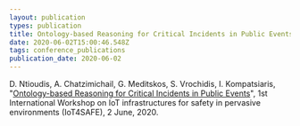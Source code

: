 ```yaml
---
layout: publication
types: publication
title: Ontology-based Reasoning for Critical Incidents in Public Events
date: 2020-06-02T15:00:46.548Z
tags: conference_publications
publication_date: 2020-06-02
---
```

D. Ntioudis, A. Chatzimichail, G. Meditskos, S. Vrochidis, I. Kompatsiaris, "[Ontology-based Reasoning for Critical Incidents in Public Events](https://www.researchgate.net/publication/323942775_Ontology-based_Representation_of_Crisis_Management_Procedures_for_Climate_Events)", 1st International Workshop on IoT infrastructures for safety in pervasive environments (IoT4SAFE), 2 June, 2020.